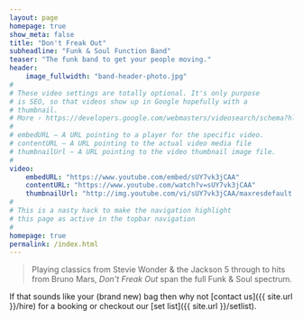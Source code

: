 ```yaml
---
layout: page
homepage: true
show_meta: false
title: "Don't Freak Out"
subheadline: "Funk & Soul Function Band"
teaser: "The funk band to get your people moving."
header:
    image_fullwidth: "band-header-photo.jpg"
#
# These video settings are totally optional. It's only purpose
# is SEO, so that videos show up in Google hopefully with a 
# thumbnail.
# More › https://developers.google.com/webmasters/videosearch/schema?hl=en&rd=1
#
# embedURL – A URL pointing to a player for the specific video.
# contentURL – A URL pointing to the actual video media file
# thumbnailUrl – A URL pointing to the video thumbnail image file.
#
video:
    embedURL: "https://www.youtube.com/embed/sUY7vk3jCAA"
    contentURL: "https://www.youtube.com/watch?v=sUY7vk3jCAA"
    thumbnailUrl: "http://img.youtube.com/vi/sUY7vk3jCAA/maxresdefault.jpg"
#
# This is a nasty hack to make the navigation highlight
# this page as active in the topbar navigation
#
homepage: true
permalink: /index.html
---
```

<!--more-->

> Playing classics from Stevie Wonder & the Jackson 5 through to hits from Bruno Mars, *Don't Freak Out* span the full Funk & Soul spectrum.

If that sounds like your (brand new) bag then why not [contact us]({{ site.url }}/hire) for a booking or checkout our [set list]({{ site.url }}/setlist).

